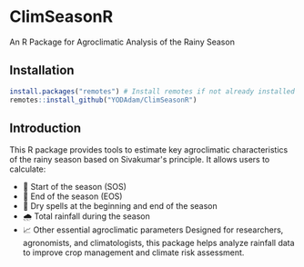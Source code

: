 # ClimSeasonR
An R Package for Agroclimatic Analysis of the Rainy Season

## Installation

```R
install.packages("remotes") # Install remotes if not already installed 
remotes::install_github("YODAdam/ClimSeasonR")

````
## Introduction

This R package provides tools to estimate key agroclimatic characteristics of the rainy season based on Sivakumar's principle. It allows users to calculate:

- 📅 Start of the season (SOS)
- 📅 End of the season (EOS)
- 🌵 Dry spells at the beginning and end of the season
- 🌧️ Total rainfall during the season
- 📈 Other essential agroclimatic parameters
Designed for researchers, agronomists, and climatologists, this package helps analyze rainfall data to improve crop management and climate risk assessment.
